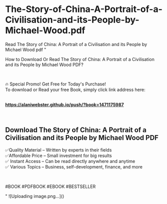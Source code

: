 # The-Story-of-China-A-Portrait-of-a-Civilisation-and-its-People-by-Michael-Wood.pdf
Read The Story of China: A Portrait of a Civilisation and its People by Michael Wood pdf
"<p>How to Download Or Read The Story of China: A Portrait of a Civilisation and its People by Michael Wood PDF?</p>
<p>&nbsp;</p>
<p>&#128293;  Special Promo! Get Free for Today's Purchase!<br />To download or Read your free Book, simply click link address here:&nbsp;<br />&nbsp;</p>
<p><a href=""https://alaniwebster.github.io/push/?book=1471175987""><strong>https://alaniwebster.github.io/push/?book=1471175987</strong></a></p>
<p>&nbsp;</p>
<h2>Download The Story of China: A Portrait of a Civilisation and its People by Michael Wood PDF</h2>
<p>&#x2705;Quality Material &ndash; Written by experts in their fields<br />&#x2705;Affordable Price &ndash; Small investment for big results<br />&#x2705; Instant Access &ndash; Can be read directly anywhere and anytime<br />&#x2705; Various Topics &ndash; Business, self-development, finance, and more</p>
<p>&nbsp;</p>
<p>#BOOK #PDFBOOK #EBOOK #BESTSELLER</p>
"
![Uploading image.png…]()
